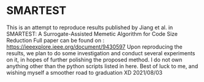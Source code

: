 # SMARTEST
This is an attempt to reproduce results published by Jiang et al. in SMARTEST: A Surrogate-Assisted Memetic Algorithm for Code Size Reduction
Full paper can be found on : https://ieeexplore.ieee.org/document/9430597
Upon reproducing the results, we plan to do some investigation and conduct several experiments on it, in hopes of further polishing the proposed method.
I do not own anything other than the python scripts listed in here.
Best of luck to me, and wishing myself a smoother road to graduation XD
2021/08/03

